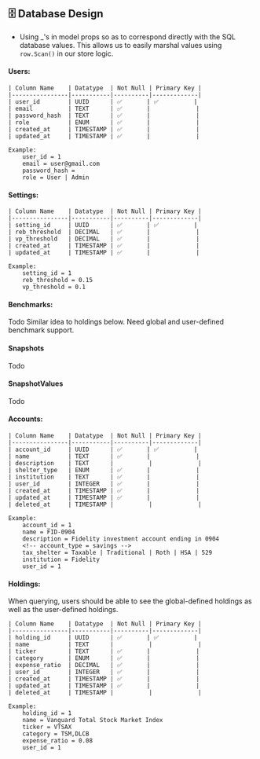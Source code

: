 ## 🗄 Database Design

- Using _'s in model props so as to correspond directly with the SQL database values.  This allows us to easily marshal values using `row.Scan()` in our store logic.

#### Users: 

    | Column Name    | Datatype  | Not Null | Primary Key |
    |----------------|-----------|----------|-------------|
    | user_id        | UUID      | ✅       | ✅          |
    | email          | TEXT      | ✅       |             |
    | password_hash  | TEXT      | ✅       |             |
    | role           | ENUM      | ✅       |             |
    | created_at     | TIMESTAMP | ✅       |             |
    | updated_at     | TIMESTAMP | ✅       |             |
    
    Example:
        user_id = 1
        email = user@gmail.com
        password_hash = 
        role = User | Admin

#### Settings:

    | Column Name    | Datatype  | Not Null | Primary Key |
    |----------------|-----------|----------|-------------|
    | setting_id     | UUID      | ✅       | ✅          |
    | reb_threshold  | DECIMAL   | ✅       |             |
    | vp_threshold   | DECIMAL   | ✅       |             |
    | created_at     | TIMESTAMP | ✅       |             |
    | updated_at     | TIMESTAMP | ✅       |             |

    Example:
        setting_id = 1
        reb_threshold = 0.15
        vp_threshold = 0.1

#### Benchmarks:
Todo
Similar idea to holdings below.  Need global and user-defined benchmark support.

#### Snapshots
Todo

#### SnapshotValues
Todo 

#### Accounts:

    | Column Name    | Datatype  | Not Null | Primary Key |
    |----------------|-----------|----------|-------------|
    | account_id     | UUID      | ✅       | ✅          |
    | name           | TEXT      | ✅       |             |
    | description    | TEXT      |          |             |
    | shelter_type   | ENUM      | ✅       |             |
    | institution    | TEXT      | ✅       |             |
    | user_id        | INTEGER   | ✅       |             |
    | created_at     | TIMESTAMP | ✅       |             |
    | updated_at     | TIMESTAMP | ✅       |             |
    | deleted_at     | TIMESTAMP |          |             |

    Example:  
        account_id = 1
        name = FID-0904
        description = Fidelity investment account ending in 0904
        <!-- account_type = savings -->
        tax_shelter = Taxable | Traditional | Roth | HSA | 529
        institution = Fidelity
        user_id = 1
        
#### Holdings:
When querying, users should be able to see the global-defined holdings as well as the user-defined holdings.

    | Column Name    | Datatype  | Not Null | Primary Key |
    |----------------|-----------|----------|-------------|
    | holding_id     | UUID      | ✅       | ✅          |
    | name           | TEXT      |          |             |
    | ticker         | TEXT      | ✅       |             |
    | category       | ENUM      | ✅       |             |
    | expense_ratio  | DECIMAL   | ✅       |             |
    | user_id        | INTEGER   | ✅       |             |
    | created_at     | TIMESTAMP | ✅       |             |
    | updated_at     | TIMESTAMP | ✅       |             |
    | deleted_at     | TIMESTAMP |          |             |
    
    Example:
        holding_id = 1
        name = Vanguard Total Stock Market Index
        ticker = VTSAX
        category = TSM,DLCB 
        expense_ratio = 0.08
        user_id = 1   

